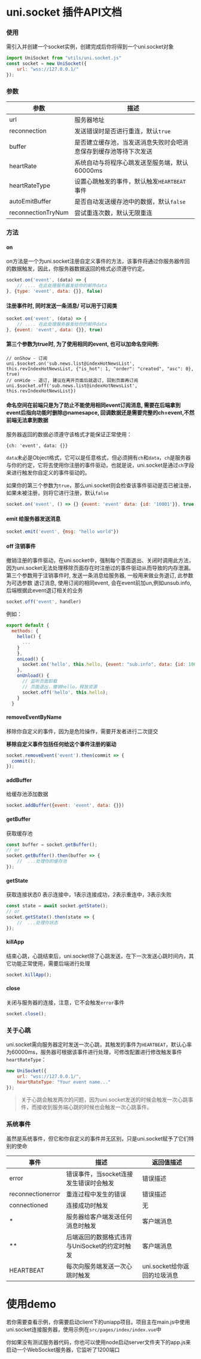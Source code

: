 # uni.socket 插件API文档

### 使用

需引入并创建一个socket实例，创建完成后你将得到一个uni.socket对象

```javascript
import UniSocket from "utils/uni.socket.js"
const socket = new UniSocket({
	url: "wss://127.0.0.1/"
});
```



### 参数

| 参数           | 描述                                                         |
| -------------- | ------------------------------------------------------------ |
| url            | 服务器地址                                                   |
| reconnection   | 发送错误时是否进行重连，默认`true`                           |
| buffer         | 是否建立缓存池，当发送消息失败时会吧消息保存到缓存池等待下次发送 |
| heartRate      | 系统自动与将程序心跳发送至服务端，默认60000ms                |
| heartRateType  | 设置心跳触发的事件，默认触发`HEARTBEAT`事件                  |
| autoEmitBuffer | 是否自动发送缓存池中的数据，默认`false`                      |
| reconnectionTryNum | 尝试重连次数，默认无限重连                      |


### 方法

#### on

on方法是一个为uni.socket注册自定义事件的方法，该事件将通过你服务器传回的数据触发，因此，你服务器数据返回的格式必须遵守约定。

```javascript
socket.on('event', (data) => {
    // .... 在此处理服务器发给你的邮件data          
}, {type: 'event', data: {}}, false)
```


#### 注册事件时, 同时发送一条消息/ 可以用于订阅类
```javascript
socket.on('event', (data) => {
    // .... 在此处理服务器发给你的邮件data          
}, {event: 'event', data: {}}, true)
```

#### 第三个参数为true时, 为了使用相同的event, 也可以加命名空间例:
```
// onShow - 订阅
uni.$socket.on('sub.news.list@indexHotNewsList', this.revIndexHotNewsList, {"is_hot": 1, "order": "created", "asc": 0}, true)
// onHide - 退订, 建议在离开页面后就退订, 回到页面再订阅
uni.$socket.off('sub.news.list@indexHotNewsList', this.revIndexHotNewsList})
```
#### 命名空间在前端只是为了防止不能使用相同event订阅消息, 需要在后端拿到event后指向功能时删除@namesapce, 回调数据还是需要完整的ch=event,不然前端无法拿到数据

服务器返回的数据必须遵守该格式才能保证正常使用：

`{ch: 'event', data: {}}`

`data`未必是Object格式，它可以是任意格式，但必须拥有`ch`和`data`，`ch`是服务器与你的约定，它将去使用你注册的事件驱动，也就是说，uni.socket是通过`ch`字段来进行触发你自定义的事件驱动的。

如果你的第三个参数为`true`，那么uni.socket则会检查该事件驱动是否已被注册，如果未被注册，则将它进行注册，默认`false`

```javascript
socket.on('event', () => {} {event: 'event' data: {id: '10001'}}, true)
```

#### emit 给服务器发送消息

```javascript
socket.emit('event', {msg: "hello world"})
```

#### off 注销事件

撤销注册的事件驱动，在uni.socket中，强制每个页面退出、关闭时调用此方法，因为uni.socket无法处理移除页面存在时注册过的事件驱动从而导致的内存泄漏。
第三个参数用于注销事件时, 发送一条消息给服务器, 一般用来做业务退订, 此参数为可选参数
退订消息, 使用订阅的相同event, 会在event前加un,例如unsub.info, 后端根据此event退订相关的业务
```javascript
socket.off('event', handler)
```

例如：

```js
export default {
  methods: {
    hello() {
      ...
    }
    },
    onLoad() {
      socket.on('hello', this.hello, {event: "sub.info", data: {id: 1001}});
    },
    onUnload() {
      // 监听页面卸载
      // 页面退出，撤销hello，释放资源
      socket.off('hello', this.hello);
    }
  }
```



#### removeEventByName

移除你自定义的事件，因为是危险操作，需要开发者进行二次提交

**移除自定义事件包括任何给这个事件注册的驱动**

```javascript
socket.removeEvent('event').then(commit => {
  commit();
});
```

#### addBuffer

给缓存池添加数据

```javascript
socket.addBuffer({event: 'event', data: {}})
```

#### getBuffer

获取缓存池

```javascript
const buffer = socket.getBuffer();
// or
socket.getBuffer().then(buffer => {
	//  ...处理你的缓存池
});
```


#### getState

获取连接状态0 表示连接中，1表示连接成功，2表示重连中，3表示失败

```javascript
const state = await socket.getState();
// or
socket.getState().then(state => {
	//  ...处理你状态
});
```

#### killApp

结束心跳，心跳结束后，uni.socket除了心跳发送，在下一次发送心跳时间内，其它功能正常使用，需要后端进行处理

```javascript
socket.killApp();
```

#### close

关闭与服务器的连接，注意，它不会触发`error`事件

```javascript
socket.close();
```

### 关于心跳

uni.socket需向服务器定时发送一次心跳，其触发的事件为`HEARTBEAT`，默认心率为60000ms，服务器可根据该事件进行处理，可修改配置进行修改触发事件`heartRateType`：

```javascript
new UniSocket({
    url: "wss://127.0.0.1/",
    heartRateType: "Your event name..."
});
```

> 关于心跳会触发两次的问题，因为uni.socket发送的时候会触发一次心跳事件，而接收到服务端心跳的时候也会触发一次心跳事件。

### 系统事件

虽然是系统事件，但它和你自定义的事件并无区别，只是uni.socket赋予了它们特别的使命

| 事件              | 描述                                          | 返回值描述                   |
| ----------------- | --------------------------------------------- | ---------------------------- |
| error             | 错误事件，当socket连接发生错误时会触发        | 错误描述                     |
| reconnectionerror | 重连过程中发生的错误                          | 错误描述                     |
| connectioned      | 连接成功时触发                                | 无                           |
| \*                | 服务器给客户端发送任何消息时触发              | 客户端消息                   |
| \*\*              | 后端返回的数据格式违背与UniSocket的约定时触发 | 客户端消息                   |
| HEARTBEAT         | 每次向服务端发送一次心跳时触发                | uni.socket给你返回的垃圾消息 |




# 使用demo

若你需要查看示例，你需要启动client下的uniapp项目。项目主在main.js中使用uni.socket连接服务器，使用示例在`src/pages/index/index.vue`中


你如果没有测试服务器代码，你也可以使用node启动server文件夹下的app.js来启动一个WebSocket服务器，它监听了1200端口
